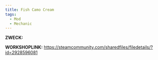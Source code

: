 ```yaml
---
title: Fish Camo Cream
tags:
  - Mod
  - Mechanic
---
```

**ZWECK:** 

**WORKSHOPLINK:** https://steamcommunity.com/sharedfiles/filedetails/?id=2928596081
 <script src="https://www.steamwidgets.net/api/resource/query?type=js&module=workshop&version=v1"></script>
<steam-workshop itemid="2928596081"></steam-workshop>